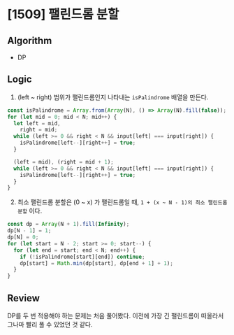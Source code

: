 # [1509] 팰린드롬 분할

## Algorithm

- DP

## Logic

1. (left ~ right) 범위가 팰린드롬인지 나타내는 `isPalindrome` 배열을 만든다.

```js
const isPalindrome = Array.from(Array(N), () => Array(N).fill(false));
for (let mid = 0; mid < N; mid++) {
  let left = mid,
    right = mid;
  while (left >= 0 && right < N && input[left] === input[right]) {
    isPalindrome[left--][right++] = true;
  }

  (left = mid), (right = mid + 1);
  while (left >= 0 && right < N && input[left] === input[right]) {
    isPalindrome[left--][right++] = true;
  }
}
```

2. 최소 팰린드롬 분할은 (0 ~ x) 가 팰린드롬일 때, `1 + (x ~ N - 1)의 최소 팰린드롬 분할` 이다.

```js
const dp = Array(N + 1).fill(Infinity);
dp[N - 1] = 1;
dp[N] = 0;
for (let start = N - 2; start >= 0; start--) {
  for (let end = start; end < N; end++) {
    if (!isPalindrome[start][end]) continue;
    dp[start] = Math.min(dp[start], dp[end + 1] + 1);
  }
}
```

## Review
DP를 두 번 적용해야 하는 문제는 처음 풀어봤다. 이전에 가장 긴 팰린드롬이 떠올라서 그나마 빨리 풀 수 있었던 것 같다.
